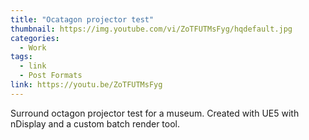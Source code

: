 ```yaml
---
title: "Ocatagon projector test"
thumbnail: https://img.youtube.com/vi/ZoTFUTMsFyg/hqdefault.jpg
categories:
  - Work
tags:
  - link
  - Post Formats
link: https://youtu.be/ZoTFUTMsFyg
---
```


Surround octagon projector test for a museum.
Created with UE5 with nDisplay and a custom batch render tool.